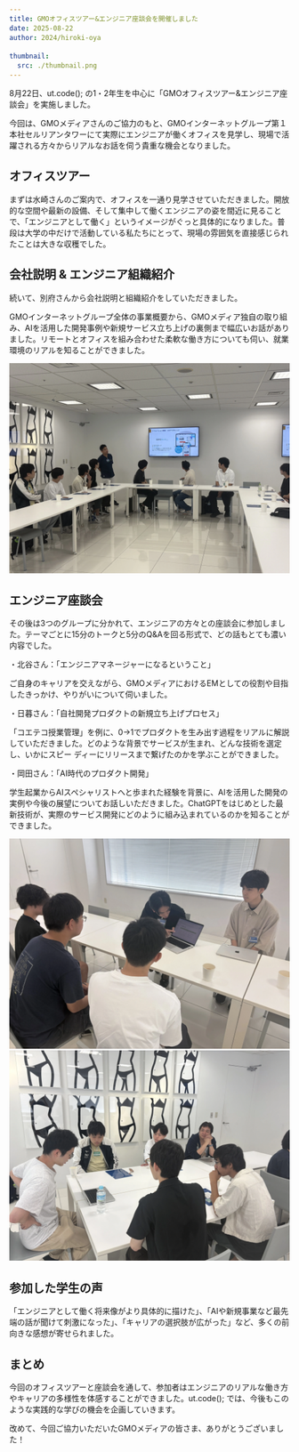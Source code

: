 ```yaml
---
title: GMOオフィスツアー&エンジニア座談会を開催しました
date: 2025-08-22
author: 2024/hiroki-oya

thumbnail:
  src: ./thumbnail.png
---
```


8月22日、ut.code(); の1・2年生を中心に「GMOオフィスツアー&エンジニア座談会」を実施しました。

今回は、GMOメディアさんのご協力のもと、GMOインターネットグループ第１本社セルリアンタワーにて実際にエンジニアが働くオフィスを見学し、現場で活躍される方々からリアルなお話を伺う貴重な機会となりました。

## オフィスツアー

まずは水崎さんのご案内で、オフィスを一通り見学させていただきました。開放的な空間や最新の設備、そして集中して働くエンジニアの姿を間近に見ることで、「エンジニアとして働く」というイメージがぐっと具体的になりました。普段は大学の中だけで活動している私たちにとって、現場の雰囲気を直接感じられたことは大きな収穫でした。


## 会社説明 & エンジニア組織紹介

続いて、別府さんから会社説明と組織紹介をしていただきました。

GMOインターネットグループ全体の事業概要から、GMOメディア独自の取り組み、AIを活用した開発事例や新規サービス立ち上げの裏側まで幅広いお話がありました。リモートとオフィスを組み合わせた柔軟な働き方についても伺い、就業環境のリアルを知ることができました。

![会社説明の様子](./company-introduction.webp)

## エンジニア座談会

その後は3つのグループに分かれて、エンジニアの方々との座談会に参加しました。テーマごとに15分のトークと5分のQ&Aを回る形式で、どの話もとても濃い内容でした。

・北谷さん：「エンジニアマネージャーになるということ」

ご自身のキャリアを交えながら、GMOメディアにおけるEMとしての役割や目指したきっかけ、やりがいについて伺いました。

・日暮さん：「自社開発プロダクトの新規立ち上げプロセス」

「コエテコ授業管理」を例に、0→1でプロダクトを生み出す過程をリアルに解説していただきました。どのような背景でサービスが生まれ、どんな技術を選定し、いかにスピー
ディーにリリースまで繋げたのかを学ぶことができました。

・岡田さん：「AI時代のプロダクト開発」

学生起業からAIスペシャリストへと歩まれた経験を背景に、AIを活用した開発の実例や今後の展望についてお話しいただきました。ChatGPTをはじめとした最新技術が、実際のサービス開発にどのように組み込まれているのかを知ることができました。

![座談会の様子1](./engineer-discussion1.webp)
![座談会の様子2](./engineer-discussion2.webp)

## 参加した学生の声

「エンジニアとして働く将来像がより具体的に描けた」、「AIや新規事業など最先端の話が聞けて刺激になった」、「キャリアの選択肢が広がった」など、多くの前向きな感想が寄せられました。

## まとめ

今回のオフィスツアーと座談会を通して、参加者はエンジニアのリアルな働き方やキャリアの多様性を体感することができました。ut.code(); では、今後もこのような実践的な学びの機会を企画していきます。

改めて、今回ご協力いただいたGMOメディアの皆さま、ありがとうございました！